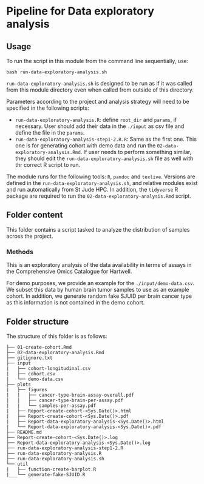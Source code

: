 # Pipeline for Data exploratory analysis

## Usage

To run the script in this module from the command line sequentially, use:

```
bash run-data-exploratory-analysis.sh
```

`run-data-exploratory-analysis.sh` is designed to be run as if it was called from this module directory even when called from outside of this directory.

Parameters according to the project and analysis strategy will need to be specified in the following scripts:
- `run-data-exploratory-analysis.R`: define `root_dir` and `params`, if necessary. User should add their data in the `./input` as csv file and define the file in the `params`.
- `run-data-exploratory-analysis-step1-2.R.R`: Same as the first one. This one is for generating cohort with demo data and run the `02-data-exploratory-analysis.Rmd`. If user needs to perform something similar, they should edit the `run-data-exploratory-analysis.sh` file as well with thr correct R script to run.


The module runs for the following tools: `R`, `pandoc` and `texlive`. Versions are defined in the `run-data-exploratory-analysis.sh`, and relative modules exist and run automatically from St Jude HPC. In addition, the `tidyverse` R package are required to run the `02-data-exploratory-analysis.Rmd` script.


## Folder content

This folder contains a script tasked to analyze the distribution of samples across the project.


### Methods

This is an exploratory analysis of the data availability in terms of assays in the Comprehensive Omics Catalogue for Hartwell. 

For demo purposes, we provide an example for the `./input/demo-data.csv`. We subset this data by human brain tumor samples to use as an example cohort. In addition, we generate random fake SJUID per brain cancer type as this information is not contained in the demo cohort.


## Folder structure 

The structure of this folder is as follows:

```
├── 01-create-cohort.Rmd
├── 02-data-exploratory-analysis.Rmd
├── gitignore.txt
├── input
|   ├── cohort-longitudinal.csv
|   ├── cohort.csv
|   └── demo-data.csv
├── plots
|   ├── figures
|   |   ├── cancer-type-brain-assay-overall.pdf
|   |   ├── cancer-type-brain-per-assay.pdf
|   |   └── samples-per-assay.pdf
|   ├── Report-create-cohort-<Sys.Date()>.html
|   ├── Report-create-cohort-<Sys.Date()>.pdf
|   ├── Report-data-exploratory-analysis-<Sys.Date()>.html
|   └── Report-data-exploratory-analysis-<Sys.Date()>.pdf
├── README.md
├── Report-create-cohort-<Sys.Date()>.log
├── Report-data-exploratory-analysis-<Sys.Date()>.log
├── run-data-exploratory-analysis-step1-2.R
├── run-data-exploratory-analysis.R
├── run-data-exploratory-analysis.sh
└── util
|   ├── function-create-barplot.R
|___└── generate-fake-SJUID.R
```